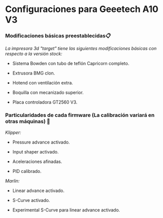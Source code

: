 # Configuraciones para Geeetech A10 V3


### Modificaciones básicas preestablecidas📋

_La impresora 3d "target" tiene las siguientes modificaciones básicas con respecto a la versión stock:_

* Sistema Bowden con tubo de teflón Capricorn completo.

* Extrusora BMG clon.

* Hotend con ventilación extra.

* Boquilla con mecanizado superior.

* Placa controladora GT2560 V3.

### Particularidades de cada firmware (La calibración variará en otras máquinas) 🚀

_Klipper:_

* Pressure advance activado.

* Input shaper activado.

* Aceleraciones afinadas.

* PID calibrado.

_Marlin:_

* Linear advance activado.

* S-Curve activado.

* Experimental S-Curve para linear advance activado.
